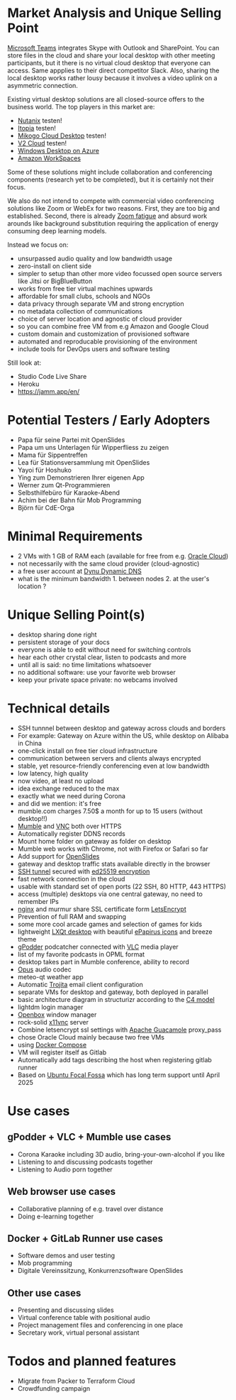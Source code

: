 # Market Analysis and Unique Selling Point

[Microsoft Teams](https://www.microsoft.com/en-us/microsoft-365/microsoft-teams/group-chat-software/) integrates Skype with Outlook and SharePoint. You can store files in the cloud and share your local desktop with other meeting participants, but it there is no  virtual cloud desktop that everyone can access. Same appplies to their direct competitor Slack. Also, sharing the local desktop works rather lousy because it involves a video uplink on a asymmetric connection.

Existing virtual desktop solutions are all closed-source offers to the business world. The top players in this market are:

- [Nutanix](https://www.nutanix.com/de/products/frame) testen!
- [Itopia](https://itopia.com/) testen!
- [Mikogo Cloud Desktop](https://www.mikogo.com/cloud-desktop/) testen!
- [V2 Cloud](https://v2cloud.com) testen!
- [Windows Desktop on Azure](https://azure.microsoft.com/en-us/services/virtual-desktop/)
- [Amazon WorkSpaces](https://aws.amazon.com/de/workspaces/?workspaces-blogs.sort-by=item.additionalFields.createdDate&workspaces-blogs.sort-order=desc)

Some of these solutions might include collaboration and conferencing components (research yet to be completed), but it is certainly not their focus.

We also do not intend to compete with commercial video conferencing solutions like Zoom or WebEx for two reasons. First, they are too big and established. Second, there is already [Zoom fatigue](https://www.ardaudiothek.de/ab-21/gaehn-warum-uns-videocalls-so-muede-machen/76335364) and absurd work arounds like background substitution requiring the application of energy consuming deep learning models.

Instead we focus on:
- unsurpassed audio quality and low bandwidth usage
- zero-install on client side
- simpler to setup than other more video focussed open source servers like Jitsi or BigBlueButton
- works from free tier virtual machines upwards
- affordable for small clubs, schools and NGOs
- data privacy through separate VM and strong encryption
- no metadata collection of communications
- choice of server location and agnostic of cloud provider
- so you can combine free VM from e.g Amazon and Google Cloud
- custom domain and customization of provisioned software
- automated and reproducable provisioning of the environment
- include tools for DevOps users and software testing

Still look at:
- Studio Code Live Share
- Heroku
- https://jamm.app/en/


# Potential Testers / Early Adopters

- Papa für seine Partei mit OpenSlides
- Papa um uns Unterlagen für Wipperfliess zu zeigen
- Mama für Sippentreffen
- Lea für Stationsversammlung mit OpenSlides
- Yayoi für Hoshuko
- Ying zum Demonstrieren Ihrer eigenen App
- Werner zum Qt-Programmieren
- Selbsthilfebüro für Karaoke-Abend
- Achim bei der Bahn für Mob Programming
- Björn für CdE-Orga

# Minimal Requirements

- 2 VMs with 1 GB of RAM each (available for free from e.g. [Oracle Cloud](https://www.oracle.com/cloud/))
- not necessarily with the same cloud provider (cloud-agnostic)
- a free user account at [Dynu Dynamic DNS](https://www.dynu.com)
- what is the minimum bandwidth 1. between nodes 2. at the user's location ?

# Unique Selling Point(s)

- desktop sharing done right
- persistent storage of your docs
- everyone is able to edit without need for switching controls
- hear each other crystal clear, listen to podcasts and more
- until all is said: no time limitations whatsoever
- no additional software: use your favorite web browser
- keep your private space private: no webcams involved

# Technical details
- SSH tunnnel between desktop and gateway across clouds and borders
- For example: Gateway on Azure within the US, while desktop on Alibaba in China
- one-click install on free tier cloud infrastructure
- communication between servers and clients always encrypted
- stable, yet resource-friendly conferencing even at low bandwidth
- low latency, high quality
- now video, at least no upload
- idea exchange reduced to the max
- exactly what we need during Corona
- and did we mention: it's free
- mumble.com charges 7.50$ a month for up to 15 users (without desktop!!)
- [Mumble](https://www.mumble.info) and [VNC](https://en.wikipedia.org/wiki/Virtual_Network_Computing) both over HTTPS
- Automatically register DDNS records
- Mount home folder on gateway as folder on desktop
- Mumble web works with Chrome, not with Firefox or Safari so far
- Add support for [OpenSlides](https://openslides.com/en)
- gateway and desktop traffic stats available directly in the browser
- [SSH tunnel](https://www.ssh.com/ssh/tunneling/) secured with [ed25519 encryption](http://ed25519.cr.yp.to)
- fast network connection in the cloud
- usable with standard set of open ports (22 SSH, 80 HTTP, 443 HTTPS)
- access (multiple) desktops via one central gateway, no need to remember IPs
- [nginx](https://docs.nginx.com/nginx/admin-guide/web-server/) and murmur share SSL certificate form [LetsEncrypt](https://letsencrypt.org)
- Prevention of full RAM and swapping
- some more cool arcade games and selection of games for kids
- lightweight [LXQt desktop](https://lxqt.github.io) with beautiful [ePapirus icons](https://github.com/PapirusDevelopmentTeam/papirus-icon-theme) and breeze theme
- [gPodder](https://gpodder.github.io) podcatcher connected with [VLC](https://www.videolan.org/vlc/index.html) media player
- list of my favorite podcasts in OPML format
- desktop takes part in Mumble conference, ability to record
- [Opus](https://opus-codec.org) audio codec
- meteo-qt weather app
- Automatic [Trojita](http://trojita.flaska.net) email client configuration
- separate VMs for desktop and gateway, both deployed in parallel
- basic architecture diagram in structurizr according to the [C4 model](https://c4model.com)
- lightdm login manager
- [Openbox](https://en.wikipedia.org/wiki/Openbox) window manager
- rock-solid [x11vnc](http://www.karlrunge.com/x11vnc/) server
- Combine letsencrypt ssl settings with [Apache Guacamole](https://guacamole.apache.org) proxy_pass
- chose Oracle Cloud mainly because two free VMs
- using [Docker Compose](https://docs.docker.com/compose/)
- VM will register itself as Gitlab
- Automatically add tags describing the host when registering gitlab runner
- Based on [Ubuntu Focal Fossa](https://wiki.ubuntu.com/FocalFossa/ReleaseNotes) which has long term support until April 2025

# Use cases

## gPodder + VLC + Mumble use cases
- Corona Karaoke including 3D audio, bring-your-own-alcohol if you like
- Listening to and discussing podcasts together
- Listening to Audio porn together

## Web browser use cases
- Collaborative planning of e.g. travel over distance
- Doing e-learning together

## Docker + GitLab Runner use cases
- Software demos and user testing
- Mob programming
- Digitale Vereinssitzung, Konkurrenzsoftware OpenSlides

## Other use cases
- Presenting and discussing slides
- Virtual conference table with positional audio
- Project management files and conferencing in one place
- Secretary work, virtual personal assistant

# Todos and planned features

- Migrate from Packer to Terraform Cloud
- Crowdfunding campaign

